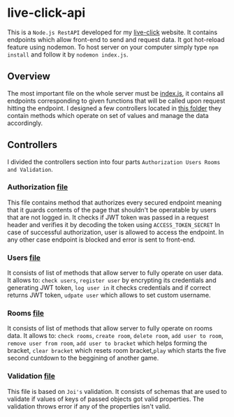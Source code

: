 # live-click-api

This is a ```Node.js RestAPI``` developed for my [live-click](https://github.com/krzysiou/live-click) website. It contains endpoints which allow front-end to send and request data. It got hot-reload feature using nodemon. To host server on your computer simply type ```npm install``` and follow it by ```nodemon index.js```.

## Overview

The most important file on the whole server must be [index.js](./index.js), it contains all endpoints corresponding to given functions that will be called upon request hitting the endpoint.
I designed a few controllers located in [this folder](./controllers) they contain methods which operate on set of values and manage the data accordingly.

## Controllers

I divided the controllers section into four parts ```Authorization Users Rooms and Validation```.

### Authorization [file](./controllers/check-auth.js)

This file contains method that authorizes every secured endpoint meaning that it guards contents of the page that shouldn't be operatable by users that are not logged in. It checks if JWT token was passed in a request header and verifies it by decoding the token using ```ACCESS_TOKEN_SECRET```
In case of successful authorization, user is allowed to access the endpoint. In any other case endpoint is blocked and error is sent to front-end.

### Users [file](./controllers/users.js)

It consists of list of methods that allow server to fully operate on user data. It allows to: ```check users```,
```register user``` by encrypting its credentials and generating JWT token, ```log user in``` it checks credentials and if correct returns JWT token, ```udpate user``` which allows to set custom username.

### Rooms [file](./controllers/rooms.js)

It consists of list of methods that allow server to fully operate on rooms data. It allows to: ```check rooms```, ```create room```, ```delete room```, ```add user to room```, ```remove user from room```, ```add user to bracket``` which helps forming the bracket, ```clear bracket``` which resets room bracket,```play``` which starts the five second cuntdown to the beggining of another game.

### Validation [file](./controllers/validation.js)

This file is based on ```Joi's``` validation. It consists of schemas that are used to validate if values of keys of passed objects got valid properties.
The validation throws error if any of the properties isn't valid.
